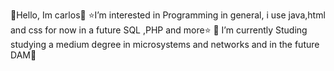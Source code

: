 👋Hello, Im carlos👋
  ⭐I’m interested in Programming in general,  i use java,html and css for now in a future SQL ,PHP and more⭐
    🌱 I’m currently Studing studying a medium degree in microsystems and networks and in the future DAM🌱
    
    
